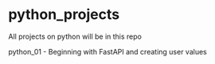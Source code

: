 # python_projects
All projects on python will be in this repo

python_01 - Beginning with FastAPI and creating user values
